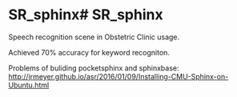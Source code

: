 # SR_sphinx# SR_sphinx
Speech recognition scene in Obstetric Clinic usage.

Achieved 70% accuracy for keyword recogniton.

Problems of buliding pocketsphinx and sphinxbase:
    http://jrmeyer.github.io/asr/2016/01/09/Installing-CMU-Sphinx-on-Ubuntu.html

